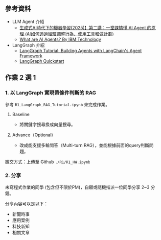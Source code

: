 ## **參考資料**
- LLM Agent 介紹
  - [生成式AI時代下的機器學習(2025)】第二講：一堂課搞懂 AI Agent 的原理 (AI如何透過經驗調整行為、使用工具和做計劃)](https://www.youtube.com/watch?v=M2Yg1kwPpts)
  - [What are AI Agents? By IBM Technology](https://www.youtube.com/watch?v=F8NKVhkZZWI)
- LangGraph 介紹
   - [LangGraph Tutorial: Building Agents with LangChain's Agent Framework](https://www.getzep.com/ai-agents/langgraph-tutorial)
   - [LangGraph Quickstart](https://langchain-ai.github.io/langgraph/tutorials/introduction/)


## 作業 2 選 1
### **1. 以 LangGraph 實現帶條件判斷的 RAG**
參考 `R1_LangGraph_RAG_Tutorial.ipynb` 來完成作業。

1. Baseline
   - 將關鍵字搜尋換成向量搜尋。

2. Advance（Optional）
   - 改成能支援多輪問答（Multi-turn RAG），並能根據前面的query判斷問題。


繳交方式：上傳至 Github `./R1/R1_HW.ipynb`

### **2. 分享**
未寫程式作業的同學 (包含但不限於PM)，自願或隨機指派一位同學分享 2~3 分鐘。

分享內容可以是以下：
- 新聞時事
- 應用案例
- 科技新知
- 相關文章

